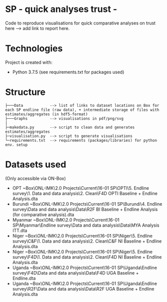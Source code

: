# SP - quick analyses trust - 

Code to reproduce visualisations for quick comparative analyses on trust here <add link> --> add link to report here. 

# Technologies
Project is created with: 
- Python 3.7.5 (see requirements.txt for packages used)

# Structure
```
├───Data            --> list of links to dataset locations on Box for each SP endline file (raw data), + intermediate storage of files with estimates/aggregates (in hdf5-format)
├───Graphs          --> visualisations in pdf/png/svg
|
├─makedata.py       --> script to clean data and generates estimates/aggregates
├─visualisation.py  --> script to generate visualisations
└─requirements.txt  --> requirements (packages/libraries) for python env. setup
```
# Datasets used
(Only accessible via ON-Box)
- OPT	~Box\ONL-IMK\2.0 Projects\Current\16-01 SP\OPTI\5. Endline survey\1. Data and data analysis\2. Clean\F4D OPTI Baseline + Endline Analysis.dta
- Burundi	~Box\ONL-IMK\2.0 Projects\Current\16-01 SP\Burundi\4. Endline survey\Data and data analysis\Data\R2F BI Baseline + Endline Analysis (for comparative analysis).dta
- Myanmar	~Box\ONL-IMK\2.0 Projects\Current\16-01 SP\Myanmar\Endline survey\Data and data analysis\Data\MYA Analysis ITT.dta
- Niger	~Box\ONL-IMK\2.0 Projects\Current\16-01 SP\Niger\5. Endline survey\C&F\1. Data and data analysis\2. Clean\C&F NI Baseline + Endline Analysis.dta
- Niger	~Box\ONL-IMK\2.0 Projects\Current\16-01 SP\Niger\5. Endline survey\F4D\1. Data and data analysis\2. Clean\F4D NI Baseline + Endline Analysis.dta
- Uganda	~Box\ONL-IMK\2.0 Projects\Current\16-01 SP\Uganda\Endline survey\F4D\Data and data analysis\Data\F4D UGA Baseline + Endline.dta
- Uganda	~Box\ONL-IMK\2.0 Projects\Current\16-01 SP\Uganda\Endline survey\R2F\Data and data analysis\Data\R2F UGA Baseline + Endline Analysis.dta






